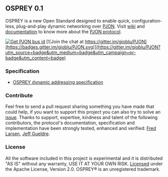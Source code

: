 
## OSPREY 0.1
OSPREY is a new Open Standard designed to enable quick, configuration-less, plug-and-play dynamic networking over [PJON](https://github.com/gioblu/PJON). Visit [wiki](https://github.com/gioblu/PJON/wiki) and [documentation](documentation/README.md) to know more about the [PJON protocol](specification/PJON-protocol-specification-v3.1.md).

[![Get PJON bus id](https://img.shields.io/badge/get-PJON%20bus%20id-lightgrey.svg)](http://www.pjon.org/get-bus-id.php)
[![Join the chat at https://gitter.im/gioblu/PJON](https://badges.gitter.im/gioblu/PJON.svg)](https://gitter.im/gioblu/PJON?utm_source=badge&utm_medium=badge&utm_campaign=pr-badge&utm_content=badge)

### Specification
- [OSPREY dynamic addressing specification](specification/OSPREY-dynamic-addressing-specification-v0.1.md)

### Contribute
Feel free to send a pull request sharing something you have made that could help, if you want to support this project you can also try to solve an [issue](https://github.com/gioblu/OSPREY/issues). Thanks to support, expertise, kindness and talent of the following contributors, the protocol's documentation, specification and implementation have been strongly tested, enhanced and verified: [Fred Larsen](https://github.com/fredilarsen), [Jeff Gueldre](https://github.com/jeffaries).

### License
All the software included in this project is experimental and it is distributed "AS IS" without any warranty, USE IT AT YOUR OWN RISK. [Licensed](https://github.com/gioblu/OSPREY/blob/master/LICENSE.md) under the Apache License, Version 2.0. OSPREY® is an unregistered trademark.
